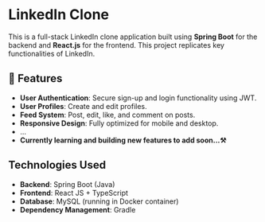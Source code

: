 # LinkedIn Clone

This is a full-stack LinkedIn clone application built using **Spring Boot** for the backend and **React.js** for the frontend. This project replicates key functionalities of LinkedIn.


## 🚀 Features

- **User Authentication**: Secure sign-up and login functionality using JWT.
- **User Profiles**: Create and edit profiles.
- **Feed System**: Post, edit, like, and comment on posts.
- **Responsive Design**: Fully optimized for mobile and desktop.
- ...
- **Currently learning and building new features to add soon...⚒️**


## Technologies Used

* **Backend**: Spring Boot (Java)
* **Frontend**: React JS + TypeScript
* **Database**: MySQL (running in Docker container)
* **Dependency Management**: Gradle
